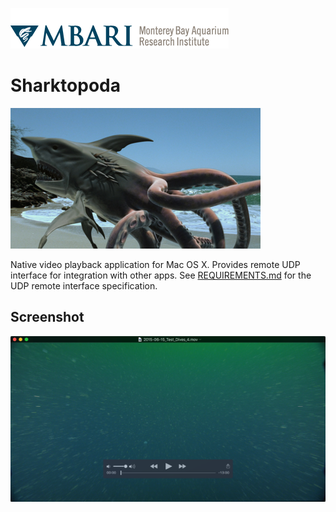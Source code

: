 ![MBARI logo](docs/images/logo-mbari-3b.png)

# Sharktopoda

![Sharktopoda](docs/images/Sharktopus_2.png)


Native video playback application for Mac OS X. Provides remote UDP interface for integration with other apps. See [REQUIREMENTS.md](docs/REQUIREMENTS.md) for the UDP remote interface specification.

## Screenshot

![Screenshot](docs/images/Sharktopus.png)


